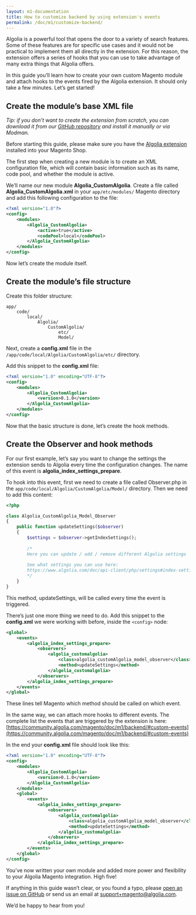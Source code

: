 ```yaml
---
layout: m1-documentation
title: How to customize backend by using extension's events
permalink: /doc/m1/customize-backend/
---
```


Algolia is a powerful tool that opens the door to a variety of search features. Some of these features are for specific use cases and it would not be practical to implement them all directly in the extension. For this reason, the extension offers a series of hooks that you can use to take advantage of many extra things that Algolia offers.

In this guide you’ll learn how to create your own custom Magento module and attach hooks to the events fired by the Algolia extension. It should only take a few minutes. Let’s get started!

## Create the module’s base XML file

<div class="alert alert-info">
    <i>
    Tip: if you don’t want to create the extension from scratch, you can download it from our <a href="https://github.com/algolia/algoliasearch-magento-extend-module-skeleton" target="_blank">GitHub repository</a> and install it manually or via Modman.
    </i>
</div>

Before starting this guide, please make sure you have the [Algolia extension](https://community.algolia.com/magento/) installed into your Magento Shop.

The first step when creating a new module is to create an XML configuration file, which will contain basic information such as its name, code pool, and whether the module is active.

We’ll name our new module **Algolia_CustomAlgolia**. Create a file called **Algolia_CustomAlgolia.xml** in your `app/etc/modules/` Magento directory and add this following configuration to the file:

```xml
<?xml version="1.0"?>
<config>
    <modules>
        <Algolia_CustomAlgolia>
            <active>true</active>
            <codePool>local</codePool>
        </Algolia_CustomAlgolia>
    </modules>
</config>
```

Now let’s create the module itself.

## Create the module’s file structure

Create this folder structure:

```
app/
    code/
        local/
            Algolia/
                CustomAlgolia/
                    etc/
                    Model/
```

Next, create a **config.xml** file in the `/app/code/local/Algolia/CustomAlgolia/etc/` directory.

Add this snippet to the **config.xml** file:

```xml
<?xml version="1.0" encoding="UTF-8"?>
<config>
    <modules>
        <Algolia_CustomAlgolia>
            <version>0.1.0</version>
        </Algolia_CustomAlgolia>
    </modules>
</config>
```

Now that the basic structure is done, let’s create the hook methods.

## Create the Observer and hook methods

For our first example, let’s say you want to change the settings the extension sends to Algolia every time the configuration changes. The name of this event is **algolia_index_settings_prepare**.

To hook into this event, first we need to create a file called Observer.php in the `app/code/local/Algolia/CustomAlgolia/Model/` directory. Then we need to add this content:

```php
<?php

class Algolia_CustomAlgolia_Model_Observer
{
    public function updateSettings($observer)
    {
        $settings = $observer->getIndexSettings();
        
        /*
        Here you can update / add / remove different Algolia settings
        
        See what settings you can use here: 
        https://www.algolia.com/doc/api-client/php/settings#index-settings-parameters
        */
    }
}
```

This method, updateSettings, will be called every time the event is triggered.

There’s just one more thing we need to do. Add this snippet to the **config.xml** we were working with before, inside the `<config>` node:

```xml
<global>
    <events>
        <algolia_index_settings_prepare>
            <observers>
                <algolia_customalgolia>
                    <class>algolia_customAlgolia_model_observer</class>
                    <method>updateSettings</method>
                </algolia_customalgolia>
            </observers>
        </algolia_index_settings_prepare>
    </events>
</global>
```

These lines tell Magento which method should be called on which event.

In the same way, we can attach more hooks to different events. The complete list the events that are triggered by the extension is here: [https://community.algolia.com/magento/doc/m1/backend/#custom-events](https://community.algolia.com/magento/doc/m1/backend/#custom-events)

In the end your **config.xml** file should look like this:

```xml
<?xml version="1.0" encoding="UTF-8"?>
<config>
    <modules>
        <Algolia_CustomAlgolia>
            <version>0.1.0</version>
        </Algolia_CustomAlgolia>
    </modules>
    <global>
        <events>
            <algolia_index_settings_prepare>
                <observers>
                    <algolia_customalgolia>
                        <class>algolia_customAlgolia_model_observer</class>
                        <method>updateSettings</method>
                    </algolia_customalgolia>
                </observers>
            </algolia_index_settings_prepare>
        </events>
    </global>
</config>
```

You’ve now written your own module and added more power and flexibility to your Algolia Magento integration. High five!

If anything in this guide wasn’t clear, or you found a typo, please [open an issue on GitHub](https://github.com/algolia/magento/issues/new) or send us an email at [support+magento@algolia.com](mailto:support+magento@algolia.com). 

We’d be happy to hear from you!

